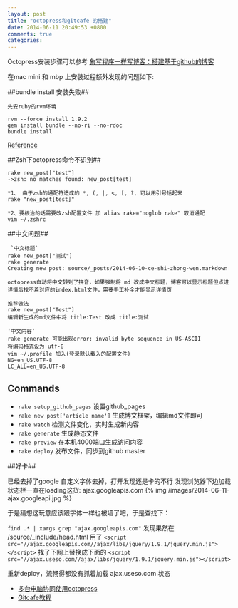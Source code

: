 ```yaml
---
layout: post
title: "octopress和gitcafe 的搭建"
date: 2014-06-11 20:49:53 +0800
comments: true
categories: 
---
```


Octopress安装步骤可以参考 [象写程序一样写博客：搭建基于github的博客](http://blog.devtang.com/blog/2012/02/10/setup-blog-based-on-github/) 

在mac mini 和 mbp 上安装过程额外发现的问题如下:

##bundle install 安装失败##

	先安ruby的rvm环境

    rvm --force install 1.9.2  
    gem install bundle --no-ri --no-rdoc
    bundle install

  [Reference](http://stackoverflow.com/questions/12119138/failed-to-build-gem-native-extension-when-install-redcloth-4-2-9-install-linux)


##Zsh下octopress命令不识别##

	rake new_post["test"]
	->zsh: no matches found: new_post[test]

	*1、 由于zsh的通配符造成的 *, (, |, <, [, ?, 可以用引号括起来 
    rake "new_post[test]"

    *2、要根治的话需要改zsh配置文件 加 alias rake="noglob rake" 取消通配    
	vim ~/.zshrc 


##中文问题##

<!--more-->
     `中文标题`
	rake new_post["测试"]
	rake generate 
    Creating new post: source/_posts/2014-06-10-ce-shi-zhong-wen.markdown

    octopress自动将中文转到了拼音，如果强制将 md 改成中文标题，博客可以显示标题但点进详情后找不着对应的index.html文件，需要手工补全才能显示详情页

    推荐做法
    rake new_post["Test"]
    编辑新生成的md文件中将 title:Test 改成 title:测试

    ‘中文内容’
    rake generate 可能出现error: invalid byte sequence in US-ASCII
    将编码格式设为 utf-8
    vim ~/.profile 加入(登录默认载入的配置文件) 
    NG=en_US.UTF-8
    LC_ALL=en_US.UTF-8


## Commands ##

* `rake setup_github_pages` 设置github_pages
* `rake new post['article name']` 生成博文框架，编辑md文件即可
* `rake watch` 检测文件变化，实时生成新内容
* `rake generate` 生成静态文件 
* `rake preview` 在本机4000端口生成访问内容 
* `rake deploy` 发布文件，同步到github master 

##好卡##

已经去掉了google 自定义字体去掉，打开发现还是卡的不行
发现浏览器下边加载状态栏一直在loading这货: ajax.googleapis.com
{% img /images/2014-06-11-ajax.googleapi.jpg %}

于是猜想这玩意应该跟字体一样也被墙了吧，于是查找下：

`find .* | xargs grep "ajax.googleapis.com"`
发现果然在 /source/_include/head.html 用了
`<script src="//ajax.googleapis.com//ajax/libs/jquery/1.9.1/jquery.min.js"></script>`
找了下网上替换成下面的
`<script src="//ajax.useso.com//ajax/libs/jquery/1.9.1/jquery.min.js"></script>`

重新deploy，流畅得都没有抓着加载 ajax.useso.com 状态


* [多台电脑协同使用octopress](http://www.orcame.com/blog/2013/12/26/octopress-multi-compoter/)
* [Gitcafe教程](http://www.tuicool.com/articles/N7bYfy)
